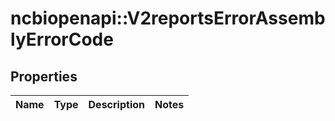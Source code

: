 # ncbiopenapi::V2reportsErrorAssemblyErrorCode


## Properties
Name | Type | Description | Notes
------------ | ------------- | ------------- | -------------


